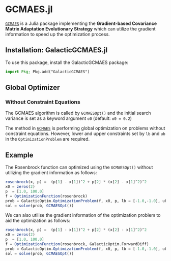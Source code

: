 # GCMAES.jl
[`GCMAES`](https://github.com/AStupidBear/GCMAES.jl) is a Julia package implementing the **Gradient-based Covariance Matrix Adaptation Evolutionary Strategy** which can utilize the gradient information to speed up the optimization process.

## Installation: GalacticGCMAES.jl

To use this package, install the GalacticGCMAES package:

```julia
import Pkg; Pkg.add("GalacticGCMAES")
```

## Global Optimizer
### Without Constraint Equations

The GCMAES algorithm is called by `GCMAESOpt()` and the initial search variance is set as a keyword argument `σ0` (default: `σ0 = 0.2`)

The method in [`GCMAES`](https://github.com/AStupidBear/GCMAES.jl) is performing global optimization on problems without
constraint equations. However, lower and upper constraints set by `lb` and `ub` in the `OptimizationProblem` are required.

## Example

The Rosenbrock function can optimized using the `GCMAESOpt()` without utilizing the gradient information as follows:

```julia
rosenbrock(x, p) =  (p[1] - x[1])^2 + p[2] * (x[2] - x[1]^2)^2
x0 = zeros(2)
p  = [1.0, 100.0]
f = OptimizationFunction(rosenbrock)
prob = GalacticOptim.OptimizationProblem(f, x0, p, lb = [-1.0,-1.0], ub = [1.0,1.0])
sol = solve(prob, GCMAESOpt())
```

We can also utilise the gradient information of the optimization problem to aid the optimization as follows:

```julia
rosenbrock(x, p) =  (p[1] - x[1])^2 + p[2] * (x[2] - x[1]^2)^2
x0 = zeros(2)
p  = [1.0, 100.0]
f = OptimizationFunction(rosenbrock, GalacticOptim.ForwardDiff)
prob = GalacticOptim.OptimizationProblem(f, x0, p, lb = [-1.0,-1.0], ub = [1.0,1.0])
sol = solve(prob, GCMAESOpt())
```